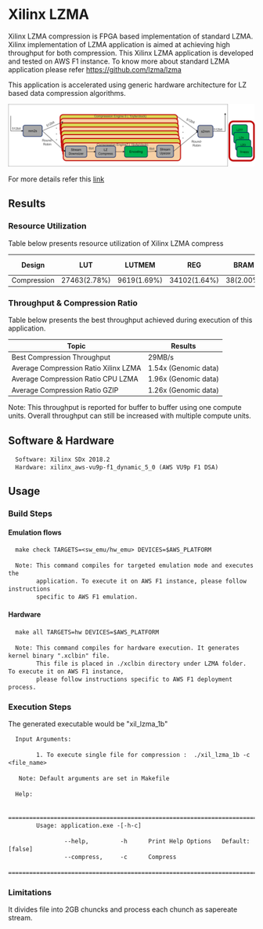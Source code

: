 # Xilinx LZMA 

Xilinx LZMA compression is FPGA based implementation of standard LZMA. 
Xilinx implementation of LZMA application is aimed at achieving high throughput for both compression.
This Xilinx LZMA application is developed and tested on AWS F1 instance. To know
more about standard LZMA application please refer https://github.com/lzma/lzma

This application is accelerated using generic hardware architecture for LZ based data compression algorithms.

![LZx compress select](../img/lzx_comp.png) <br />

For more details refer this [link](https://gitenterprise.xilinx.com/heeran/xil_lzma/blob/master/README.md)


## Results

### Resource Utilization <br />

Table below presents resource utilization of Xilinx LZMA compress


| Design | LUT | LUTMEM | REG | BRAM | URAM| DSP | Fmax (MHz) |
| --------------- | --- | ------ | --- | ---- | --- | -----| -----|
| Compression     | 27463(2.78%) | 9619(1.69%)|34102(1.64%)|38(2.00%) | 0(0%)|3(0.04%)|250|


### Throughput & Compression Ratio

Table below presents the best throughput achieved during execution of this application.

| Topic| Results| 
|-------|--------|
|Best Compression Throughput|29MB/s|
|Average Compression Ratio Xilinx LZMA| 1.54x (Genomic data)|
|Average Compression Ratio CPU LZMA| 1.96x (Genomic data)|
|Average Compression Ratio GZIP| 1.26x (Genomic data)|

Note: This throughput is reported for buffer to buffer using one compute units. Overall throughput can still be increased with multiple compute units. 


## Software & Hardware

```
  Software: Xilinx SDx 2018.2
  Hardware: xilinx_aws-vu9p-f1_dynamic_5_0 (AWS VU9p F1 DSA)
```
 
## Usage


### Build Steps

#### Emulation flows
```
  make check TARGETS=<sw_emu/hw_emu> DEVICES=$AWS_PLATFORM
  
  Note: This command compiles for targeted emulation mode and executes the
        application. To execute it on AWS F1 instance, please follow instructions
        specific to AWS F1 emulation.
```
#### Hardware

```
  make all TARGETS=hw DEVICES=$AWS_PLATFORM

  Note: This command compiles for hardware execution. It generates kernel binary ".xclbin" file. 
        This file is placed in ./xclbin directory under LZMA folder. To execute it on AWS F1 instance, 
        please follow instructions specific to AWS F1 deployment process.

```

### Execution Steps

The generated executable would be
"xil_lzma_1b"

```
  Input Arguments: 
    
        1. To execute single file for compression :  ./xil_lzma_1b -c <file_name>
        
   Note: Default arguments are set in Makefile

  Help:

        ===============================================================================================
        Usage: application.exe -[-h-c]

                --help,         -h      Print Help Options   Default: [false]
                --compress,     -c      Compress
        ===============================================================================================

```


### Limitations

It divides file into 2GB chuncks and process each chunch as sapereate stream.


